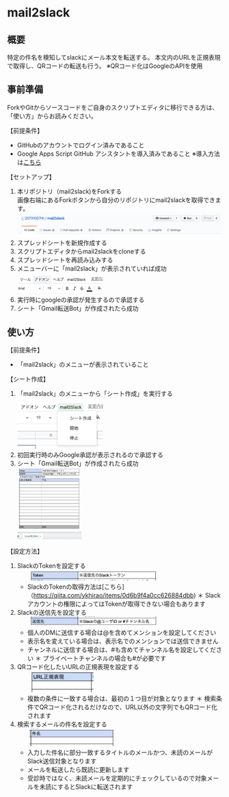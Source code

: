 # mail2slack

## 概要

特定の件名を検知してslackにメール本文を転送する。
本文内のURLを正規表現で取得し、QRコードの転送も行う。
※QRコード化はGoogleのAPIを使用

## 事前準備

ForkやGitからソースコードをご自身のスクリプトエディタに移行できる方は、「使い方」からお読みください。

【前提条件】
* GitHubのアカウントでログイン済みであること
* Google Apps Script GitHub アシスタントを導入済みであること ※導入方法は[こちら](https://qiita.com/20731057hh/items/7f76f9e53e9da5c85ae9#%E6%A6%82%E8%A6%81)

【セットアップ】
1. 本リポジトリ（mail2slack)をForkする  
  画像右端にあるForkボタンから自分のリポジトリにmail2slackを取得できます。  
    <img src="https://github.com/20731057hh/mail2slack/blob/imags/fork.png" width="500">
1. スプレッドシートを新規作成する
1. スクリプトエディタからmail2slackをcloneする
1. スプレッドシートを再読み込みする
1. メニューバーに「mail2slack」が表示されていれば成功  
    <img src="https://github.com/20731057hh/mail2slack/blob/imags/menue.png" width="200">
1. 実行時にgoogleの承認が発生するので承認する
1. シート「Gmail転送Bot」が作成されたら成功

## 使い方
【前提条件】
* 「mail2slack」のメニューが表示されていること

【シート作成】
1. 「mail2slack」のメニューから「シート作成」を実行する  
    <img src="https://github.com/20731057hh/mail2slack/blob/imags/sheetCriate.png" width="200">
1. 初回実行時のみGoogle承認が表示されるので承認する
1. シート「Gmail転送Bot」が作成されたら成功  
    <img src="https://github.com/20731057hh/mail2slack/blob/imags/sheet.png" width="150">

【設定方法】
1. SlackのTokenを設定する  
　　<img src="https://github.com/20731057hh/mail2slack/blob/imags/token.png" width="300">
   * SlackのTokenの取得方法は[こちら]（https://qiita.com/ykhirao/items/0d6b9f4a0cc626884dbb)
   ＊ Slackアカウントの権限によってはTokenが取得できない場合もあります
1. Slackの送信先を設定する  
　　<img src="https://github.com/20731057hh/mail2slack/blob/imags/send.png" width="300">
   * 個人のDMに送信する場合は@を含めてメンションを設定してください
   * 表示名を変えている場合は、表示名でのメンションでは送信できません
   * チャンネルに送信する場合は、#も含めてチャンネル名を設定してください
   ＊ プライベートチャンネルの場合も#が必要です
1. QRコード化したいURLの正規表現を設定する  
　　<img src="https://github.com/20731057hh/mail2slack/blob/imags/url.png" width="150">
   * 複数の条件に一致する場合は、最初の１つ目が対象となります
   ＊ 検索条件でQRコード化されるだけなので、URL以外の文字列でもQRコード化されます
1. 検索するメールの件名を設定する  
　　<img src="https://github.com/20731057hh/mail2slack/blob/imags/title.png" width="200">
   * 入力した件名に部分一致するタイトルのメールかつ、未読のメールがSlack送信対象となります
   * メールを転送したら既読に更新します
   * 受診時ではなく、未読メールを定期的にチェックしているので対象メールを未読にするとSlackに転送されます
